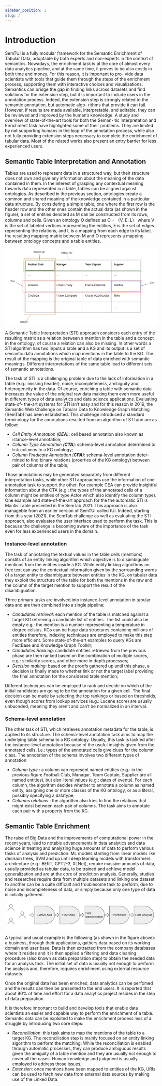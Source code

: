 ```yaml
---
sidebar_position: 1
slug: /
---
```


# Introduction

SemTUI is a fully
modular framework for the Semantic Enrichment of Tabular Data,
adoptable by both experts and non-experts in the context of semantics.
Nowadays, the enrichment task is at the core of almost every data
analytics pipeline, and at the same time, it proves to be also costly
in both time and money. For this reason, it is important to pro-
vide data scientists with tools that guide them through the steps of
the enrichment process, supporting them with interactive choices and
visualizations. Semantics can bridge the gap in finding links across
datasets and find solutions for the extension step, but it is important
to include users in the annotation process. Indeed, the extension step
is strongly related to the semantic annotation, but automatic algo-
rithms that provide it can fail. However, if results are made available,
interpretable, and editable, they can be reviewed and improved by the
human’s knowledge.
A study and overview of state-of-the-art tools for both the Seman-
tic Interpretation and Enrichment task have highlighted some of their
problems. They are limited by not supporting humans in the loop of
the annotation process, while also not fully providing extension steps
necessary to complete the enrichment of tabular data. Most of the
related works also present an entry barrier for less experienced users.

## Semantic Table Interpretation and Annotation

Tables are used to represent data in a structured way, but their structure does
not own and give any information about the meaning of the data contained
in them. In the interest of grasping any contextual meaning towards data
represented in a table, tables can be aligned against ontologies. As described
in the previous section, ontologies create a common and shared meaning of
the knowledge contained in a particular data structure.
By considering a simple table, one where the first row is the header row
and the other ones contain the actual data (as shown in the figure), a set
of entities denoted as M can be constructed from its rows, columns and
cells. Given an ontology O defined as O = 〈V, E, L〉 where V is the set of
labeled vertices representing the entities, E is the set of edges representing
the relations, and L is a mapping from each edge to its label, the resulting
mapping matrix between M and O represents a mapping between ontology
concepts and a table entities.

![Table anatomy](/img/table-anatomy.png)

A Semantic Table Interpretation (STI) approach considers each entry of the
resulting matrix as a relation between a mention in the table and a concept
in the ontology, of course a relation can also be missing.
In other words a STI algorithm has two inputs a table and a KG and its
output is a set of semantic data annotations which map mentions in the
table to the KG. The result of the mapping is the original table of data
enriched with semantic meanings. Different interpretations of the same table
lead to different sets of semantic annotations.

The task of STI is a challenging problem due to the lack of information in
a table (e.g.: missing header), noise, incompleteness, amibiguity and heterogeneity in the data. Of course, enriching a table with semantic data increases
the value of the original raw data making them even more useful in different
types of data analytics and data science applications. Evaluating state-of-
the-art systems for STI isn’t easy and for this reason in 2019, the Semantic
Web Challenge on Tabular Data to Knowledge Graph Matching (SemTab)
has been established. This challenge introduced a standard terminology
for the annotations resulted from an algorithm of STI and are as follow:

- *Cell Entity Annotation (**CEA**)*: cell based annotation also known as
istance-level annotation;
- *Column Type Annotation (**CTA**)*: schema-level annotation determined
to link columns to a KG ontology;
- *Column Predicate Annotation (**CPA**)*: schema-level annotation deter-
mined to find binary relations (proerties of the KG ontology) between
pair of columns of the table;

Those annotations may be generated separately from different interpretation tasks, while other STI approaches use the information of one annotation
task to support the other. For example CEA can provide insightful information about the CTA (e.g.: the types of the annotated cells of a column might
be entities of type Actor which also identify the column type).
One example and state-of-the-art approach for the the automatic STI is Mantis Table presented in the SemTab 2021. This approach is also manageble
from an earlier version of SemTUI called tUI. Indeed, starting from this
year (2021), the SemTab challenge as well as evaluating the STI approach,
also evaluates the user interface used to perform the task. This is because
the challenge is becoming aware of the importance of the task even for less
experienced users in the domain.

### Instance-level annotation

The task of annotating the textual values in the table cells (mentions) constits of an entity linking algorithm which objective is to disambiguate mentions from the entities inside a KG.
While entity linking algorithms on free text can use the contextual information given by the sorrounding words of a target entity to disambiguate
between entities in the KG, on tabular data they exploit the structure
of the table for both the mentions in the raw and the column of the target
mention to support the result of the disambiguation.

Three primary tasks are involved into instance-level annotation in tabular
data and are then combined into a single pipeline:

- *Candidates retrieval*: each mention of the table is matched against a
target KG retrieving a candidate list of entities. The list could also
be empty e.g.: the mention is a number representing a temperature in
degree celsius. KGs can be huge data structures containing millions
of entities therefore, indexing techniques are employed to make this
step more efficient. Some state-of-the-art examples to query KGs are
FactBase and Knowledge Graph Toolkit;
- *Candidates Ranking*: candidate entities retrieved from the previous
phase are then ranked based on the combination of multiple scores,
e.g.: similarity scores, and other more in depth processes;
- *Decision making*: based on the proofs gathered up until this phase, a
decision is finally made to whether link or not the target label providing
the final annotation for the considered table mention;

Different techniques can be employed to rank and decide on which of the
initial candidates are going to be the annotation for a given cell. The final
decision can be made by selecting the top rankings or based on thresholds,
even though scores from lookup services (e.g.: Lucene score) are usually
unbuonded, meaning they aren’t and can’t be normalized in an interval.

### Schema-level annotation

The other task of STI, which retrieves annotation metadata for the table,
is applied to its structure. The schema-level annotation task aims to map
the underlying table schema to a KG ontology. Usually, this task is tackled after the instance-level annotation because of the usuful insights given
from the annotated cells, i.e.: types of the annotated cells give clues for the
column class. The annotation of the schema involves two different types of
annotation:

- *Column type* : a column can represent named entities (e.g.: in the previous figure
Football Club, Managar, Team Captain, Supplier are all named entities), but also literal values (e.g.: dates of events). For each column, the
algorithm decides whether to annotate a column as named entity, assigning one or more classes of the KG ontology, or as a literal, possibly
specifying a datatype;
- *Columns relations* : the algorithm also tries to find the relations that
might exist between each pair of columns. The task aims to annotate
each pair with a property from the KG.

## Semantic Table Enrichment

The raise of Big Data and the improvements of computational power in the
recent years, lead to notable advancements in data analytics and data science
in treating and analyzing huge amounts of data to perform various tasks of
analysis and prediction.
ML models starting from linear models like decision trees, SVM and up
until deep learning models with transformers architecture (e.g.: BERT,
GPT2-3, XLNet), require massive amounts of data, usually provided as tabular data, to be trained and achieve model generalization and are
at the core of prediction analysis. Generally, studies and researches require
data from multiple datasets and linking one dataset to another can be a quite
difficult and troublesome task to perform, due to noise and incompleteness
of data, or simply because only one type of data is initially gathered.


<div style={{textAlign: 'center'}}>
  <img src="/img/pipeline-de.png" />
</div>

A typical and usual example is the following (as shown in the figure above): a business,
through their applications, gathers data based on its working domain and
user base. Data is then extracted from the company databases where it
resides and it is then applied a filtering and data cleaning procedure (also
known as data preparation step) to obtain the needed data for an analysis
task. The initial set of data is usually not enough to perform the analysis
and, therefore, requires enrichment using external resource datasets.

Once the original data has been enriched, data analytics can be perfomed
and the results can then be presented to the end users. It is reported that
about 80% of time and effort for a data analytics project resides in the step
of data preparation.

It is therefore important to build and develop tools that enable data
scientists an easier and capable way to perform the enrichment of a table.
Semantic data can be exploited to make the enrichment process less of a
struggle by introducing two core steps:

- *Reconciliation*: this task aims to map the mentions of the table to
a target KG. The reconciliation step is mainly focused on an entity
linking algorithm to perform the matching. While the reconciliation
is enabled through automatic processes, they can produce ambiguous
results given the amiguity of a table mention and they are usually
not enough to cover all the cases. Human knowledge and judgment is
usually employed to address those issues;
- *Extension*: once mentions have been mapped to entities of the KG,
URIs can be used to fetch new data from external data sources by
making use of the Linked Data.



<!-- ## Framework

SemTUI is presented as a framework and not as a simple interface or service. SemTUI has been designed to be fully modular and customizable for every kind of future need. The backend server is a **NodeJS** server that can be enhanced with external reconciliation and extension services without the need of rewriting part of the architecture.

The same goes for the frontend UI which is built using **React** and with customizable components so that they can be easily modified and extended.

## Resources

The current release of the system is available here: **[semtui.io](http://titan-inside.disco.unimib.it:3003/)**

The github repository of the frontend is available here: **[SemTUI-frontend](https://github.com/I2Tunimib/I2T-frontend)**

The github repository of the backend is available here: **[SemTUI-backend](https://github.com/I2Tunimib/I2T-backend)** -->